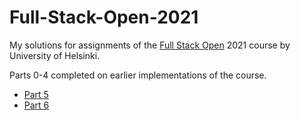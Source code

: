 # Full-Stack-Open-2021

My solutions for assignments of the [Full Stack Open](https://fullstackopen.com/) 2021 course by University of Helsinki.

Parts 0-4 completed on earlier implementations of the course.

- [Part 5](https://github.com/RIR/Full-Stack-Open-2021/tree/main/osa5)
- [Part 6](https://github.com/RIR/Full-Stack-Open-2021/tree/main/osa6)
